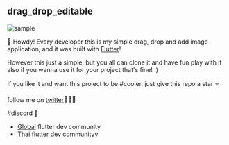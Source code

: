 ## drag_drop_editable

![sample]

🌻 Howdy! Every developer this is my simple drag, drop and add image application, and it was built with [Flutter](https://github.com/flutter/flutter)!

However this just a simple, but you all can clone it and have fun play with it also if you wanna use it for your project that's fine! :) 

If you like it and want this project to be #cooler, just give this repo a star ⭐️


follow me on [twitter](https://twitter.com/kithe_raker)🙋🏻‍♂️

#discord 📢
* [Global](https://discord.gg/SGPJk9yTm6) flutter dev community
* [Thai](https://discord.gg/M4k85RSh7u) flutter dev communityv


[sample]: (https://drive.google.com/file/d/1EloMOPYEV9B_Fa2oJZCtcmBSTIP4YcUK/view?usp=sharing)